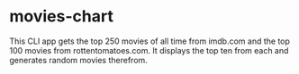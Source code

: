# movies-chart
This CLI app gets the top 250 movies of all time from imdb.com and the top 100 movies from rottentomatoes.com. It displays the top ten from each and generates random movies therefrom.
